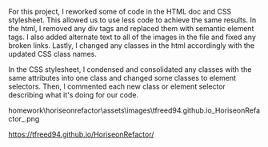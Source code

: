 For this project, I reworked some of code in the HTML doc and CSS stylesheet. This allowed us to use less code to achieve the same results. In the html, I removed any div tags and replaced them with semantic element tags. I also added alternate text to all of the images in the file and fixed any broken links. Lastly, I changed any classes in the html accordingly with the updated CSS class names. 

In the CSS stylesheet, I condensed and consolidated any classes with the same attributes into one class and changed some classes to element selectors. Then, I commented each new class or element selector describing what it's doing for our code. 

homework\horiseonrefactor\assets\images\tfreed94.github.io_HoriseonRefactor_.png

https://tfreed94.github.io/HoriseonRefactor/